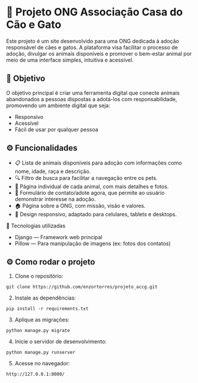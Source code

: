 <h1>🐾 Projeto ONG Associação Casa do Cão e Gato</h1>

Este projeto é um site desenvolvido para uma ONG dedicada à adoção responsável de cães e gatos. A plataforma visa facilitar o processo de adoção, divulgar os animais disponíveis e promover o bem-estar animal por meio de uma interface simples, intuitiva e acessível.

<h2>🎯 Objetivo</h2>
O objetivo principal é criar uma ferramenta digital que conecte animais abandonados a pessoas dispostas a adotá-los com responsabilidade, promovendo um ambiente digital que seja:

<ul>
    <li>Responsivo</li>
    <li>Acessível</li>
    <li>Fácil de usar por qualquer pessoa</li>
</ul>

<h2>⚙️ Funcionalidades</h2>

<ul>
    <li>📋 Lista de animais disponíveis para adoção com informações como nome, idade, raça e descrição.</li>
    <li>🔍 Filtro de busca para facilitar a navegação entre os pets.</li>
    <li>🐶 Página individual de cada animal, com mais detalhes e fotos.</li>
    <li>📩 Formulário de contato/adote agora, que permite ao usuário demonstrar interesse na adoção.</li>
    <li>🏠 Página sobre a ONG, com missão, visão e valores.</li>
    <li>📱 Design responsivo, adaptado para celulares, tablets e desktops.</li>
</ul>


🚀 Tecnologias utilizadas

<ul>
    <li>Django — Framework web principal</li>
    <li>Pillow — Para manipulação de imagens (ex: fotos dos contatos)</li>
</ul>


<h2>
    ⚙️ Como rodar o projeto
</h2>

1. Clone o repositório:
```
git clone https://github.com/enzortorres/projeto_accg.git
```

2. Instale as dependências:
```
pip install -r requirements.txt
```


3. Aplique as migrações:
```
python manage.py migrate
```

4. Inicie o servidor de desenvolvimento:
```
python manage.py runserver
```

5. Acesse no navegador:

```
http://127.0.0.1:8000/
```

